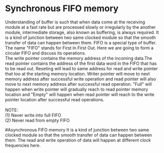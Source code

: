 # Synchronous FIFO memory

Understanding of buffer is such that when data come at the receiving module at a fast rate but are processed slowly or irregularly by the another module, intermediate storage, also known as buffering, is always required.
It is a kind of junction between two same clocked module so that the smooth transfer of data can happen between them.
FIFO is a special type of buffer. 
<br>
The name "FIFO" stands for First In First Out. Here we are going to form a circular FIFO and discuss its operations.
<br>
The write pointer contains the memory address of the incoming data.The read pointer contains the address of the first data word in the FIFO that has to be read out. Reseting will lead to same address for read and write pointer that too at the starting memory location. Writer pointer will move to next memory address after successful write operation and read pointer will also move to next memory address after successful read operation. "Full" will happen when write pointer will gradually reach to read pointer memory location and "Empty" will happen when read pointer will reach to the write pointer location after successful read operations.
<br>
<br>
NOTE: <br>
(1) Never write into full FIFO <bR>
(2) Never read from empty FIFO

#Asynchronous FIFO memory
It is a kind of junction between two same clocked module so that the smooth transfer of data can happen between them. The read and write operation of data will happen
at different clock frequencies here.
